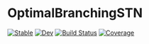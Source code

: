 # OptimalBranchingSTN

[![Stable](https://img.shields.io/badge/docs-stable-blue.svg)](https://ArrogantGao.github.io/OptimalBranchingSTN.jl/stable/)
[![Dev](https://img.shields.io/badge/docs-dev-blue.svg)](https://ArrogantGao.github.io/OptimalBranchingSTN.jl/dev/)
[![Build Status](https://github.com/ArrogantGao/OptimalBranchingSTN.jl/actions/workflows/CI.yml/badge.svg?branch=main)](https://github.com/ArrogantGao/OptimalBranchingSTN.jl/actions/workflows/CI.yml?query=branch%3Amain)
[![Coverage](https://codecov.io/gh/ArrogantGao/OptimalBranchingSTN.jl/branch/main/graph/badge.svg)](https://codecov.io/gh/ArrogantGao/OptimalBranchingSTN.jl)

